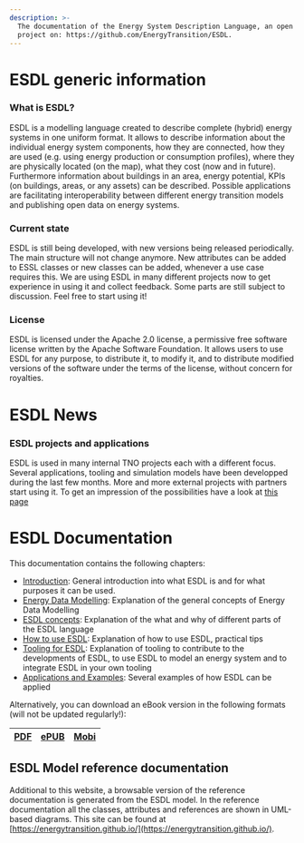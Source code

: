 ```yaml
---
description: >-
  The documentation of the Energy System Description Language, an open source
  project on: https://github.com/EnergyTransition/ESDL.
---
```


# ESDL generic information

### What is ESDL?

ESDL is a modelling language created to describe complete (hybrid) energy systems in one uniform format. It allows to describe information about the individual energy system components, how they are connected, how they are used (e.g. using energy production or consumption profiles), where they are physically located (on the map), what they cost (now and in future). Furthermore information about buildings in an area, energy potential, KPIs (on buildings, areas, or any assets) can be described. Possible applications are facilitating  interoperability between different energy transition models and publishing open data on energy systems.

### Current state

ESDL is still being developed, with new versions being released periodically. The main structure will not change anymore. New attributes can be added to ESSL classes or new classes can be added, whenever a use case requires this. We are using ESDL in many different projects now to get experience in using it and collect feedback. Some parts are still subject to discussion. Feel free to start using it!

### License

ESDL is licensed under the Apache 2.0 license, a permissive free software license written by the Apache Software Foundation. It allows users to use ESDL for any purpose, to distribute it, to modify it, and to distribute modified versions of the software under the terms of the license, without concern for royalties.

# ESDL News

### ESDL projects and applications

ESDL is used in many internal TNO projects each with a different focus. Several applications, tooling and simulation models have been developped during the last few months. More and more external projects with partners start using it. To get an impression of the possibilities have a look at [this page](examples/)

# ESDL Documentation

This documentation contains the following chapters:

* [Introduction](introduction.md): General introduction into what ESDL is and for what purposes it can be used.
* [Energy Data Modelling](energy-data-modelling.md): Explanation of the general concepts of Energy Data Modelling
* [ESDL concepts](esdl-concepts/): Explanation of the what and why of different parts of the ESDL language
* [How to use ESDL](how-to-use-esdl.md): Explanation of how to use ESDL, practical tips
* [Tooling for ESDL](tooling-for-esdl/): Explanation of tooling to contribute to the developments of ESDL, to use ESDL to model an energy system and to integrate ESDL in your own tooling
* [Applications and Examples](examples/): Several examples of how ESDL can be applied

Alternatively, you can download an eBook version in the following formats (will not be updated regularly!):

| [PDF](https://github.com/EnergyTransition/ESDL-gitbook/raw/master/out/esdl.pdf) | [ePUB](https://github.com/EnergyTransition/ESDL-gitbook/raw/master/out/esdl.epub) | [Mobi](https://github.com/EnergyTransition/ESDL-gitbook/raw/master/out/esdl.mobi) |
| :--- | :--- | :--- |

## ESDL Model reference documentation

Additional to this website, a browsable version of the reference documentation is generated from the ESDL model. In the reference documentation all the classes, attributes and references are shown in UML-based diagrams. This site can be found at [https://energytransition.github.io/](https://energytransition.github.io/).
